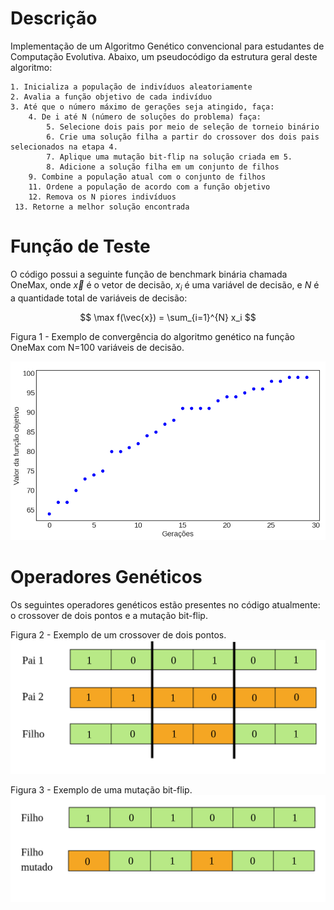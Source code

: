 # Descrição

Implementação de um Algoritmo Genético convencional para estudantes 
de Computação Evolutiva. Abaixo, um pseudocódigo da estrutura geral deste algoritmo:

```
1. Inicializa a população de indivíduos aleatoriamente
2. Avalia a função objetivo de cada indivíduo
3. Até que o número máximo de gerações seja atingido, faça:
    4. De i até N (número de soluções do problema) faça:
        5. Selecione dois pais por meio de seleção de torneio binário
        6. Crie uma solução filha a partir do crossover dos dois pais selecionados na etapa 4.
        7. Aplique uma mutação bit-flip na solução criada em 5.
        8. Adicione a solução filha em um conjunto de filhos
    9. Combine a população atual com o conjunto de filhos
    11. Ordene a população de acordo com a função objetivo
    12. Remova os N piores indivíduos
 13. Retorne a melhor solução encontrada
```

# Função de Teste

O código possui a seguinte função de benchmark binária chamada OneMax, onde $\vec{x}$ é o vetor de decisão, $x_i$ é uma variável de decisão, e $N$ é a quantidade total de variáveis de decisão:

$$
\max f(\vec{x}) = \sum_{i=1}^{N} x_i
$$

Figura 1 - Exemplo de convergência do algoritmo genético na função 
OneMax com N=100 variáveis de decisão.

![alt text](./figures/convergence_example.png "Title")

# Operadores Genéticos

Os seguintes operadores genéticos estão presentes no código atualmente: o crossover de dois pontos e a mutação bit-flip.

Figura 2 - Exemplo de um crossover de dois pontos.
![alt text](./figures/two_point.png "Title")

Figura 3 - Exemplo de uma mutação bit-flip.
![alt text](./figures/bit_flip.png "Title")